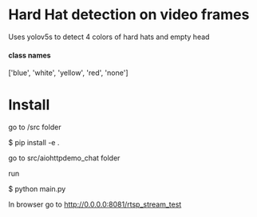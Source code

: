 # Hard Hat detection on video frames
Uses yolov5s to detect 4 colors of hard hats and empty head
#### class names
['blue', 'white', 'yellow', 'red', 'none']


# Install
go to  /src folder 

$ pip install -e .

go to src/aiohttpdemo_chat folder

run

$ python main.py

In browser go to http://0.0.0.0:8081/rtsp_stream_test

